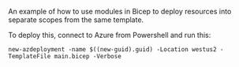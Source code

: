 An example of how to use modules in Bicep to deploy resources into separate scopes from the same template.


To deploy this, connect to Azure from Powershell and run this:

```new-azdeployment -name $((new-guid).guid) -Location westus2 -TemplateFile main.bicep -Verbose```
